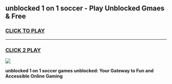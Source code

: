 
## unblocked 1 on 1 soccer - Play Unblocked Gmaes & Free
<h3>
<a href="https://news.freeplayer.one?title=unblocked_1_on_1_soccer&ref=16F">CLICK TO PLAY</a></h3>
<hr>

<h3>
<a href="https://news.freeplayer.one?title=unblocked_1_on_1_soccer&ref=16F">CLICK 2 PLAY</a>
  
</h3>

<a href="https://news.freeplayer.one?title=unblocked_1_on_1_soccer&ref=16F/"><img src="https://clearcache.store/games.png"></a>


**unblocked 1 on 1 soccer games unblocked: Your Gateway to Fun and Accessible Online Gaming**
